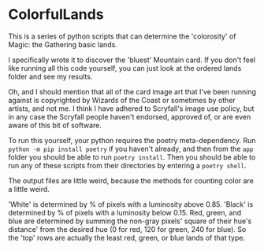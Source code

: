 # ColorfulLands

This is a series of python scripts that can determine the 'colorosity' of Magic: the Gathering basic lands.

I specifically wrote it to discover the 'bluest' Mountain card. If you don't feel like running all this code yourself, you can just look at the ordered lands folder and see my results. 

Oh, and I should mention that all of the card image art that I've been running against is copyrighted by Wizards of the Coast or sometimes by other artists, and not me. I think I have adhered to Scryfall's image use policy, but in any case the Scryfall people haven't endorsed, approved of, or are even aware of this bit of software.

To run this yourself, your python requires the poetry meta-dependency. Run ```python -m pip install poetry``` if you haven't already, and then from the ```app``` folder you should be able to run ```poetry install```. Then you should be able to run any of these scripts from their directories by entering a ```poetry shell```.

The output files are little weird, because the methods for counting color are a little weird.

'White' is determined by % of pixels with a luminosity above 0.85.
'Black' is determined by % of pixels with a luminosity below 0.15.
Red, green, and blue are determined by summing the non-gray pixels' square of their hue's distance' from the desired hue (0 for red, 120 for green, 240 for blue). So the 'top' rows are actually the least red, green, or blue lands of that type.